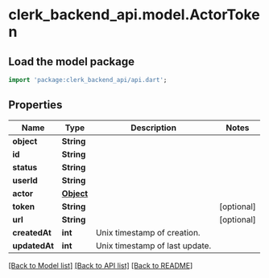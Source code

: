 # clerk_backend_api.model.ActorToken

## Load the model package
```dart
import 'package:clerk_backend_api/api.dart';
```

## Properties
Name | Type | Description | Notes
------------ | ------------- | ------------- | -------------
**object** | **String** |  | 
**id** | **String** |  | 
**status** | **String** |  | 
**userId** | **String** |  | 
**actor** | [**Object**](.md) |  | 
**token** | **String** |  | [optional] 
**url** | **String** |  | [optional] 
**createdAt** | **int** | Unix timestamp of creation.  | 
**updatedAt** | **int** | Unix timestamp of last update.  | 

[[Back to Model list]](../README.md#documentation-for-models) [[Back to API list]](../README.md#documentation-for-api-endpoints) [[Back to README]](../README.md)


